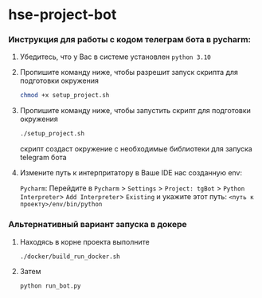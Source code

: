 # hse-project-bot

### Инструкция для работы с кодом телеграм бота в pycharm:

1. Убедитесь, что у Вас в системе установлен `python 3.10`
2. Пропишите команду ниже, чтобы разрешит запуск скрипта для подготовки окружения
    ```bash
    chmod +x setup_project.sh
    ```
3. Пропишите команду ниже, чтобы запустить скрипт для подготовки окружения
    ```bash
    ./setup_project.sh
    ```
    скрипт создаст окружение с необходимые библиотеки для запуска telegram бота
4. Измените путь к интерпритатору в Ваше IDE нас созданную env:

    `Pycharm`: Перейдите в `Pycharm` > `Settings` > `Project: tgBot` > `Python Interpreter`> `Add Interpreter`> `Existing` и укажите этот путь: `<путь к проекту>/env/bin/python`


### Альтернативный вариант запуска в докере

1. Находясь в корне проекта выполните 

    ```./docker/build_run_docker.sh```

2. Затем

    ```python run_bot.py```